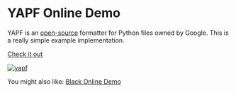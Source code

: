 # YAPF Online Demo

YAPF is an [open-source](https://github.com/google/yapf) formatter for Python files owned by Google. This is a really simple example implementation.

[Check it out](https://yapf.now.sh)

[![yapf](https://cloud.githubusercontent.com/assets/83319/7202147/8f2a32e8-e4dd-11e4-8246-ddb6c8f390f6.gif)](https://yapf.now.sh)

You might also like: [Black Online Demo](https://black.now.sh)
